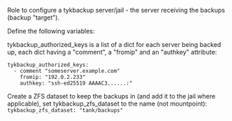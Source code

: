 Role to configure a tykbackup server/jail - the server receiving the backups (backup "target").

Define the following variables:

tykbackup_authorized_keys is a list of a dict for each server being backed up, each dict having a "comment", a "fromip" and an "authkey" attribute:
```
tykbackup_authorized_keys:
  - comment "someserver.example.com"
    fromip: "192.0.2.233"
    authkey: "ssh-ed25519 AAAAC3......:"
```

Create a ZFS dataset to keep the backups in (and add it to the jail where applicable), set tykbackup_zfs_dataset to the name (not mountpoint):
```tykbackup_zfs_dataset: "tank/backups"```

